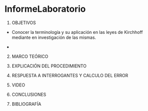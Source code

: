 # InformeLaboratorio


1. OBJETIVOS
 
 * Conocer la terminología y su aplicación en las leyes de Kirchhoff mediante en investigación de las mismas.
 
 *
 
2. MARCO TEÓRICO 
 
3. EXPLICACIÓN DEL PROCEDIMIENTO

4. RESPUESTA A INTERROGANTES Y CALCULO DEL ERROR

5. VIDEO

6. CONCLUSIONES

7. BIBLIOGRAFÍA



 
 



